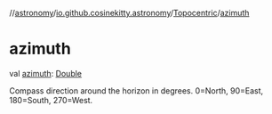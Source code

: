 //[astronomy](../../../index.md)/[io.github.cosinekitty.astronomy](../index.md)/[Topocentric](index.md)/[azimuth](azimuth.md)

# azimuth

val [azimuth](azimuth.md): [Double](https://kotlinlang.org/api/latest/jvm/stdlib/kotlin/-double/index.html)

Compass direction around the horizon in degrees. 0=North, 90=East, 180=South, 270=West.
